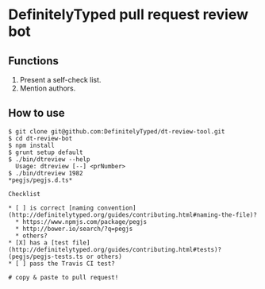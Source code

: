 # DefinitelyTyped pull request review bot

## Functions

1. Present a self-check list.
2. Mention authors.

## How to use

```
$ git clone git@github.com:DefinitelyTyped/dt-review-tool.git
$ cd dt-review-bot
$ npm install
$ grunt setup default
$ ./bin/dtreview --help
  Usage: dtreview [--] <prNumber>
$ ./bin/dtreview 1982
*pegjs/pegjs.d.ts*

Checklist

* [ ] is correct [naming convention](http://definitelytyped.org/guides/contributing.html#naming-the-file)?
  * https://www.npmjs.com/package/pegjs
  * http://bower.io/search/?q=pegjs
  * others?
* [X] has a [test file](http://definitelytyped.org/guides/contributing.html#tests)? (pegjs/pegjs-tests.ts or others)
* [ ] pass the Travis CI test?

# copy & paste to pull request!
```

